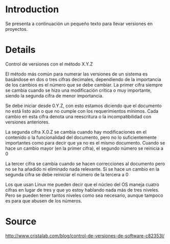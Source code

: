 # Introduction #

Se presenta a continuación un pequeño texto para llevar versiones en proyectos.


# Details #

Control de versiones con el método X.Y.Z

El método más común para numerar las versiones de un sistema es basándose en dos o tres cifras decimales, dependiendo de la importancia de los cambios es el número que se debe cambiar. La primer cifra siempre se cambia cuando se hizo una modificación crítica o muy importante, siendo la segunda cifra de menor importancia.

Se debe iniciar desde 0.Y.Z, con esto estamos diciendo que el documento no está listo aún o que no cumple con los requerimientos mínimos.
Cada cambio en esta cifra denota una reescritura o la incompatibilidad con versiones anteriores.

La segunda cifra X.0.Z se cambia cuando hay modificaciones en el contenido o la funcionalidad del documento, pero no lo suficientemente importantes como para decir que ya no es el mismo documento.
Cuando se hace un cambio mayor (en la primer cifra), el segundo número se reinicia a 0

La tercer cifra se cambia cuando se hacen correcciones al documento pero no se ha añadido ni eliminado nada relevante.
Si se hace un cambio en la segunda cifra se debe reiniciar el número de la tercera a 0

Los que usan Linux me pueden decir que el núcleo del OS maneja cuatro cifras en lugar de tres y que yo estoy hablando nada más de tres niveles. Pero se pueden tener tantos niveles como sea necesario, aunque tampoco es para que abusen de los números.

# Source #

http://www.cristalab.com/blog/control-de-versiones-de-software-c82353l/